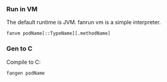 

### Run in VM ###

The default runtime is JVM. fanrun vm is a simple interpreter.
```
fanvm podName[::TypeName][.methodName]
```

### Gen to C ###

Compile to C:
```
fangen podName
```


